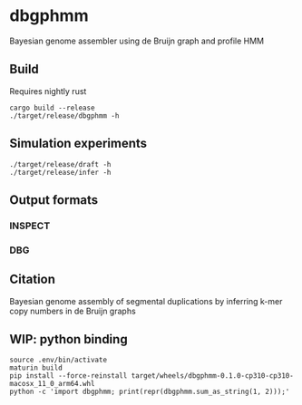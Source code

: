 # dbgphmm

Bayesian genome assembler using de Bruijn graph and profile HMM

## Build

Requires nightly rust

```
cargo build --release
./target/release/dbgphmm -h
```

## Simulation experiments

```
./target/release/draft -h
./target/release/infer -h
```

## Output formats

### INSPECT

### DBG



## Citation

Bayesian genome assembly of segmental duplications by inferring k-mer copy numbers in de Bruijn graphs


## WIP: python binding

```
source .env/bin/activate
maturin build
pip install --force-reinstall target/wheels/dbgphmm-0.1.0-cp310-cp310-macosx_11_0_arm64.whl
python -c 'import dbgphmm; print(repr(dbgphmm.sum_as_string(1, 2)));'
```
